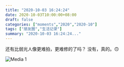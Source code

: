 ```yaml
---
title: "2020-10-03 16:24:24"
date: 2020-10-03T10:00:00+08:00
draft: false
categories: ["moments","2020","2020-10"]
tags: ["朋友圈","生活记录"]
summary: "2020-10-03 16:24:24..."
---
```


还有比弱光人像更难拍，更难修的了吗？
没有，真的。🙃

![Media 1](/Moments/photos/2020-10-03/202010031624240.jpg)

